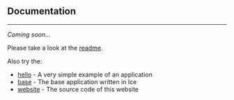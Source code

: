 ## Documentation
***
_Coming soon..._

Please take a look at the [readme](doc/index/readme).

Also try the:
* [hello](https://github.com/ice/hello) - A very simple example of an application
* [base](https://github.com/ice/base) - The base application written in Ice
* [website](https://github.com/ice/website) - The source code of this website